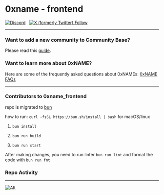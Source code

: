 # 0xname - frontend

<a href="https://discord.gg/McqF7vyCWx"><img alt="Discord" src="https://img.shields.io/discord/1071459720554098788?style=plastic&label=Join%20Discord&labelColor=%23000000&color=%23AC80F3"></a>
&nbsp;
<a href="https://x.com/0xname_foo"><img alt="X (formerly Twitter) Follow" src="https://img.shields.io/twitter/follow/0xname_foo?style=plastic&labelColor=%23AC80F3&color=%23000000"></a>

---

### Want to add a new community to Community Base?

Please read this [guide](./src/community_base/add-community.md).

### Want to learn more about 0xNAME?
Here are some of the frequently asked questions about 0xNAMEs: [0xNAME FAQs](https://github.com/beastdao/0xname_frontend/blob/main/FAQ.md)

---

### Contributors to 0xname_frontend

repo is migrated to [bun](https://github.com/oven-sh/bun)

how to run:
`curl -fsSL https://bun.sh/install | bash` for macOS/linux

1. `bun install`

2. `bun run build`

3. `bun run start`

After making changes, you need to  run linter `bun run lint` and format the code with `bun run fmt`

### Repo Activity
---

![Alt](https://repobeats.axiom.co/api/embed/ab1eecb79887a1cca2f9efc636d15a1347b3c82c.svg "Repobeats analytics image")
